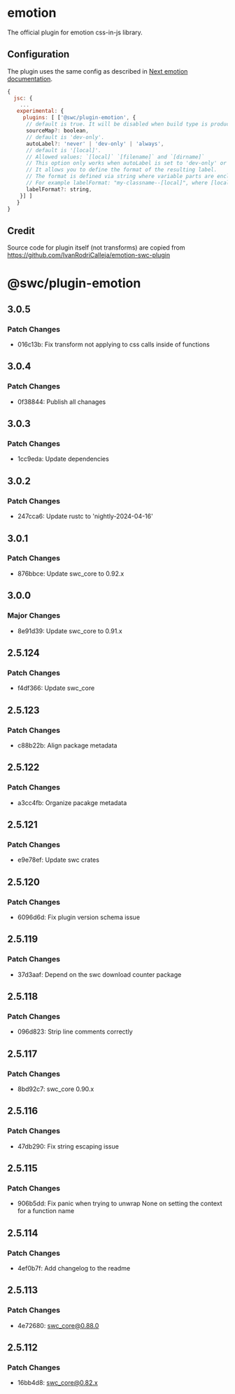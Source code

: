 # emotion

The official plugin for emotion css-in-js library.

## Configuration

The plugin uses the same config as described in [Next emotion documentation](https://nextjs.org/docs/advanced-features/compiler#emotion).

```js
{
  jsc: {
    ...
   experimental: {
     plugins: [ ['@swc/plugin-emotion', {
      // default is true. It will be disabled when build type is production.
      sourceMap?: boolean,
      // default is 'dev-only'.
      autoLabel?: 'never' | 'dev-only' | 'always',
      // default is '[local]'.
      // Allowed values: `[local]` `[filename]` and `[dirname]`
      // This option only works when autoLabel is set to 'dev-only' or 'always'.
      // It allows you to define the format of the resulting label.
      // The format is defined via string where variable parts are enclosed in square brackets [].
      // For example labelFormat: "my-classname--[local]", where [local] will be replaced with the name of the variable the result is assigned to.
      labelFormat?: string,
    }] ]
   }
}
```

## Credit

Source code for plugin itself (not transforms) are copied from https://github.com/IvanRodriCalleja/emotion-swc-plugin

# @swc/plugin-emotion

## 3.0.5

### Patch Changes

- 016c13b: Fix transform not applying to css calls inside of functions

## 3.0.4

### Patch Changes

- 0f38844: Publish all chanages

## 3.0.3

### Patch Changes

- 1cc9eda: Update dependencies

## 3.0.2

### Patch Changes

- 247cca6: Update rustc to 'nightly-2024-04-16'

## 3.0.1

### Patch Changes

- 876bbce: Update swc_core to 0.92.x

## 3.0.0

### Major Changes

- 8e91d39: Update swc_core to 0.91.x

## 2.5.124

### Patch Changes

- f4df366: Update swc_core

## 2.5.123

### Patch Changes

- c88b22b: Align package metadata

## 2.5.122

### Patch Changes

- a3cc4fb: Organize pacakge metadata

## 2.5.121

### Patch Changes

- e9e78ef: Update swc crates

## 2.5.120

### Patch Changes

- 6096d6d: Fix plugin version schema issue

## 2.5.119

### Patch Changes

- 37d3aaf: Depend on the swc download counter package

## 2.5.118

### Patch Changes

- 096d823: Strip line comments correctly

## 2.5.117

### Patch Changes

- 8bd92c7: swc_core 0.90.x

## 2.5.116

### Patch Changes

- 47db290: Fix string escaping issue

## 2.5.115

### Patch Changes

- 906b5dd: Fix panic when trying to unwrap None on setting the context for a function name

## 2.5.114

### Patch Changes

- 4ef0b7f: Add changelog to the readme

## 2.5.113

### Patch Changes

- 4e72680: swc_core@0.88.0

## 2.5.112

### Patch Changes

- 16bb4d8: swc_core@0.82.x
